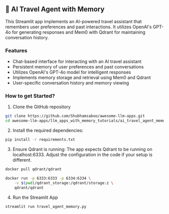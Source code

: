 ## 🧳 AI Travel Agent with Memory
This Streamlit app implements an AI-powered travel assistant that remembers user preferences and past interactions. It utilizes OpenAI's GPT-4o for generating responses and Mem0 with Qdrant for maintaining conversation history.

### Features
- Chat-based interface for interacting with an AI travel assistant
- Persistent memory of user preferences and past conversations
- Utilizes OpenAI's GPT-4o model for intelligent responses
- Implements memory storage and retrieval using Mem0 and Qdrant
- User-specific conversation history and memory viewing

### How to get Started?

1. Clone the GitHub repository
```bash
git clone https://github.com/Shubhamsaboo/awesome-llm-apps.git
cd awesome-llm-apps/llm_apps_with_memory_tutorials/ai_travel_agent_memory
```

2. Install the required dependencies:

```bash
pip install -r requirements.txt
```

3. Ensure Qdrant is running:
The app expects Qdrant to be running on localhost:6333. Adjust the configuration in the code if your setup is different.

```bash
docker pull qdrant/qdrant

docker run -p 6333:6333 -p 6334:6334 \
    -v $(pwd)/qdrant_storage:/qdrant/storage:z \
    qdrant/qdrant
```

4. Run the Streamlit App
```bash
streamlit run travel_agent_memory.py
```
